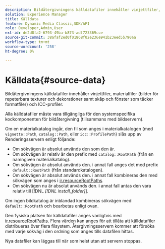 ```yaml
---
description: Bildåtergivningens källdatafiler innehåller vinjettfiler, materialfiler (bilder för repeterbara texturer och dekorationer samt skåp och fönster som täcker formatfiler) och ICC-profiler.
solution: Experience Manager
title: Källdata
feature: Dynamic Media Classic,SDK/API
role: Developer,Admin,User
exl-id: de2d8fa2-6793-49ba-b873-adf723369cce
source-git-commit: 38afaf2ed0f01868f02e236e941b23eed5b790aa
workflow-type: tm+mt
source-wordcount: '258'
ht-degree: 0%

---
```


# Källdata{#source-data}

Bildåtergivningens källdatafiler innehåller vinjettfiler, materialfiler (bilder för repeterbara texturer och dekorationer samt skåp och fönster som täcker formatfiler) och ICC-profiler.

Alla källdatafiler måste vara tillgängliga för den systemspecifika kodkomponenten för bildåtergivning (tillsammans med bildservern).

Om en materialkatalog ingår, den fil som anges i materialkatalogen (med `vignette::Path`, `catalog::Path`, eller `icc::ProfilePath`) slås upp av Renderingsservern enligt följande:

* Om sökvägen är absolut används den som den är.
* Om sökvägen är relativ är den prefix med `catalog::RootPath` (från en namngiven materialkatalog).
* Om sökvägen är absolut används den. i annat fall anges det med prefix `default::RootPath` (från standardkatalogen).
* Om sökvägen är absolut används den. i annat fall kombineras den med sökvägen som anges i [ir.resourceRootPaths](../../../../../../ir-api/server-admin/image-rendering-api-ref/c-ir-server-administration/c-ir-configuration-settings-reference/c-ir-resource-root-folders.md#concept-39a34d2239934079bb396e1bf568a9c2).
* Om sökvägen nu är absolut används den. i annat fall antas den vara relativ till [!DNL  *[!DNL install_folder]*].

Om ingen bildkatalog är inblandad kombineras sökvägen med `default::RootPath` och bearbetas enligt ovan.

Den fysiska platsen för källdatafiler anges vanligtvis med [ir.resourceRootPaths](../../../../../../ir-api/server-admin/image-rendering-api-ref/c-ir-server-administration/c-ir-configuration-settings-reference/c-ir-resource-root-folders.md#concept-39a34d2239934079bb396e1bf568a9c2). Flera värden kan anges för att tillåta att källdatafiler distribueras över flera filsystem. Återgivningsservern kommer att försöka med varje sökväg i den ordning som anges tills datafilen hittas.

Nya datafiler kan läggas till när som helst utan att servern stoppas.
